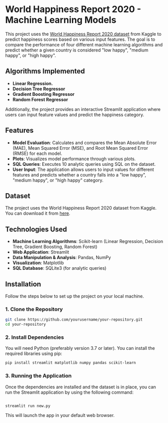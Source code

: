 # World Happiness Report 2020 - Machine Learning Models

This project uses the [World Happiness Report 2020 dataset](https://www.kaggle.com/) from Kaggle to predict happiness scores based on various input features. The goal is to compare the performance of four different machine learning algorithms and predict whether a given country is considered "low happy", "medium happy", or "high happy".

## Algorithms Implemented
- **Linear Regression.**
- **Decision Tree Regressor**
- **Gradient Boosting Regressor**
- **Random Forest Regressor**

Additionally, the project provides an interactive Streamlit application where users can input feature values and predict the happiness category.

## Features
- **Model Evaluation**: Calculates and compares the Mean Absolute Error (MAE), Mean Squared Error (MSE), and Root Mean Squared Error (RMSE) for each model.
- **Plots**: Visualizes model performance through various plots.
- **SQL Queries**: Executes 10 analytic queries using SQL on the dataset.
- **User Input**: The application allows users to input values for different features and predicts whether a country falls into a "low happy", "medium happy", or "high happy" category.

## Dataset
The project uses the World Happiness Report 2020 dataset from Kaggle. You can download it from [here](https://www.kaggle.com/datasets/mllion/world-happiness-report-2024).

## Technologies Used
- **Machine Learning Algorithms**: Scikit-learn (Linear Regression, Decision Tree, Gradient Boosting, Random Forest)
- **Web Application**: Streamlit
- **Data Manipulation & Analysis**: Pandas, NumPy
- **Visualization**: Matplotlib
- **SQL Database**: SQLite3 (for analytic queries)

## Installation

Follow the steps below to set up the project on your local machine.

### 1. Clone the Repository
```bash
git clone https://github.com/yourusername/your-repository.git
cd your-repository
```
### 2. Install Dependencies
You will need Python (preferably version 3.7 or later). You can install the required libraries using pip:
```bash
pip install streamlit matplotlib numpy pandas scikit-learn
```
### 3. Running the Application
Once the dependencies are installed and the dataset is in place, you can run the Streamlit application by using the following command:

```bash

streamlit run new.py
```
This will launch the app in your default web browser.
